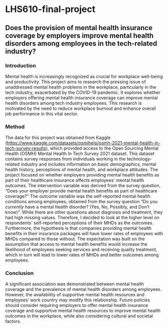 # LHS610-final-project
## Does the provision of mental health insurance coverage by employers improve mental health disorders among employees in the tech-related industry?
### Introduction
Mental health is increasingly recognized as crucial for workplace well-being and productivity. This project aims to research the pressing issue of unaddressed mental health problems in the workplace, particularly in the tech industry, exacerbated by the COVID-19 pandemic. It explores whether employers offering mental health insurance coverage can improve mental health disorders among tech industry employees. This research is motivated by the need to reduce workplace burnout and enhance overall job performance in this vital sector.
### Method
The data for this project was obtained from Kaggle (https://www.kaggle.com/datasets/osmihelp/osmh-2021-mental-health-in-tech-survey-results), which provided access to the Open Sourcing Mental Health (OSMH) Mental Health In Tech Survey 2021 dataset.  This dataset contains survey responses from individuals working in the technology-related industry and includes information on basic demographics, mental health history, perceptions of mental health, and workplace attitudes.
The project focused on whether employers providing mental health benefits as part of their healthcare insurance affects employees’ mental health outcomes. The intervention variable was derived from the survey question, “Does your employer provide mental health benefits as part of healthcare coverage?” The outcome variable was the self-reported mental health conditions among employees, obtained from the survey question “Do you *currently* have a mental health disorder? (Yes, No, Possibly, and Don’t know)”. While there are other questions about diagnosis and treatment, they had high missing values. Therefore, I decided to look at the higher level on respondents’ self-reported perceptions of their MHDs as the outcomes.
Furthermore, the hypothesis is that companies providing mental health benefits in their insurance packages will have lower rates of employees with MHDs compared to those without. The expectation was built on the assumption that access to mental health benefits would increase the likelihood of employees seeking services and receiving quality treatment, which in turn will lead to lower rates of MHDs and better outcomes among employees.
### Conclusion
A significant association was demonstrated between mental health coverage and the prevalence of mental health disorders among employees. However, the availability of supportive mental health resources and employees’ work country may modify this relationship. Future policies should consider requiring employers to offer mental health insurance coverage and supportive mental health resources to improve mental health outcomes in the workplace, while also considering cultural and societal factors.
